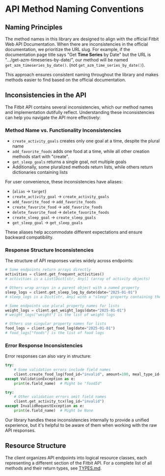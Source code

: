 # API Method Naming Conventions

## Naming Principles

The method names in this library are designed to align with the official Fitbit
Web API Documentation. When there are inconsistencies in the official
documentation, we prioritize the URL slug. For example, if the documentation
page title says "Get **Time Series** by Date" but the URL is
".../get-azm-timeseries-by-date/", our method will be named
`get_azm_timeseries_by_date()`. (not `get_azm_time_series_by_date()`).

This approach ensures consistent naming throughout the library and makes methods
easier to find based on the official documentation.

## Inconsistencies in the API

The Fitbit API contains several inconsistencies, which our method names and
implementation dutifully reflect. Understanding these inconsistencies can help
you navigate the API more effectively:

### Method Name vs. Functionality Inconsistencies

- `create_activity_goals` creates only one goal at a time, despite the plural
  name
- `add_favorite_foods` adds one food at a time, while all other creation methods
  start with "create".
- `get_sleep_goals` returns a single goal, not multiple goals
- Additionally, some pluralized methods return lists, while others return
  dictionaries containing lists

For user convenience, these inconsistencies have aliases:

- (`alias` -> `target`)
- `create_activity_goal` -> `create_activity_goals`
- `add_favorite_food` -> `add_favorite_foods`
- `create_favorite_food` -> `add_favorite_foods`
- `delete_favorite_food` -> `delete_favorite_foods`
- `create_sleep_goal` -> `create_sleep_goals`
- `get_sleep_goal` -> `get_sleep_goals`

These aliases help accommodate different expectations and ensure backward
compatibility.

### Response Structure Inconsistencies

The structure of API responses varies widely across endpoints:

```python
# Some endpoints return arrays directly
activities = client.get_frequent_activities()
# activities is a List[Dict[str, Any]] (array of activity objects)

# Others wrap arrays in a parent object with a named property
sleep_logs = client.get_sleep_log_by_date(date="2025-01-01")
# sleep_logs is a Dict[str, Any] with a "sleep" property containing the array

# Some endpoints use plural property names for lists
weight_logs = client.get_weight_logs(date="2025-01-01")
# weight_logs["weight"] is the list of weight logs

# Others use singular property names for lists
food_logs = client.get_food_log(date="2025-01-01")
# food_logs["foods"] is the list of food logs
```

### Error Response Inconsistencies

Error responses can also vary in structure:

```python
try:
    # Some validation errors include field names
    client.create_food_log(food_id="invalid", amount=100, meal_type_id=1)
except ValidationException as e:
    print(e.field_name)  # Might be "foodId"

try:
    # Other validation errors omit field names
    client.get_activity_tcx(log_id="invalid")
except InvalidRequestException as e:
    print(e.field_name)  # Might be None
```

Our library handles these inconsistencies internally to provide a unified
experience, but it's helpful to be aware of them when working with the raw API
responses.

## Resource Structure

The client organizes API endpoints into logical resource classes, each
representing a different section of the Fitbit API. For a complete list of all
methods and their return types, see
[TYPES.md](TYPES.md#method-return-types-reference).
